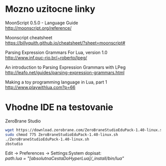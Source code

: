 # Mozno uzitocne linky

MoonScript 0.5.0 - Language Guide  
http://moonscript.org/reference/  

Moonscript cheatsheet  
https://billyquith.github.io/cheatsheet/?sheet=moonscript#

Parsing Expression Grammars For Lua, version 1.0  
http://www.inf.puc-rio.br/~roberto/lpeg/  

An introduction to Parsing Expression Grammars with LPeg  
http://leafo.net/guides/parsing-expression-grammars.html

Making a toy programming language in Lua, part 1  
http://www.playwithlua.com?p=66  


# Vhodne IDE na testovanie
ZeroBrane Studio

```bash
wget https://download.zerobrane.com/ZeroBraneStudioEduPack-1.40-linux.sh
sudo chmod 775 ZeroBraneStudioEduPack-1.40-linux.sh
./ZeroBraneStudioEduPack-1.40-linux.sh
zbstudio   
```

Edit -> Preferences -> Settings:System  dopisat:  
*path.lua = "[absolutnaCestaDoHyperLua]/_install/bin/lua"*  

